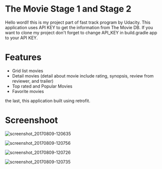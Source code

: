 # The Movie Stage 1 and Stage 2

Hello wordl! this is my project part of fast track program by Udacity.
This application uses API KEY to get the information from The Movie DB. If you want to clone my project don't forget 
to change API_KEY in build.gradle app to your API KEY.

# Features

- Grid list movies
- Detail movies (detail about movie include rating, synopsis, review from reviewer, and trailer)
- Top rated and Popular Movies
- Favorite movies

the last, this application built using retrofit.

# Screenshoot

![screenshot_20170809-120635](https://user-images.githubusercontent.com/23421283/29108989-76554e9c-7d0b-11e7-8495-1918ea29dd5a.png)

![screenshot_20170809-120756](https://user-images.githubusercontent.com/23421283/29108993-7c9ababc-7d0b-11e7-9aac-ced72c166188.png)

![screenshot_20170809-120726](https://user-images.githubusercontent.com/23421283/29108994-819f74e4-7d0b-11e7-967d-ea6fa9fe892a.png)

![screenshot_20170809-120735](https://user-images.githubusercontent.com/23421283/29109004-8db14b04-7d0b-11e7-92b8-e2d805181121.png)


